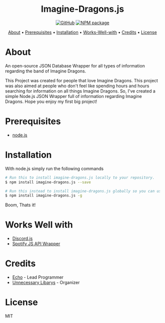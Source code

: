 <h1 align="center">Imagine-Dragons.js</h1>

<p align="center">
   <a href="https://github.com/git/git-scm.com/blob/main/MIT-LICENSE.txt"><img alt="GitHub" src="https://img.shields.io/github/license/echogronkowski/imagine-dragons.js"></a>
   <a href="https://www.npmjs.com/package/imagine-dragons.js"><img src="https://img.shields.io/npm/v/imagine-dragons.js" alt="NPM package"></a>
</p>

<p align="center">
  <a href="#about">About</a> •
  <a href="#prerequisites">Prerequisites</a> •
  <a href="#installation">Installation</a> •
  <a href="#works-well-with">Works-Well-with</a> •
  <a href="#credits">Credits</a> •
  <a href="#license">License</a>
</p>


# About

An open-source JSON Database Wrapper for all types of information regarding the band of Imagine Dragons.

This Project was created for people that love Imagine Dragons. This project was also aimed at people who don't feel like spending hours and hours searching for information on all things Imagine Dragons. So, I've created a simple Node.js JSON Wrapper full of information regarding Imagine Dragons. Hope you enjoy my first big project!


# Prerequisites

- [node.js](https://nodejs.org/en/download/current/)

# Installation

With node.js simply run the following commands

```bash
# Run this to install imagine-dragons.js locally to your repository. 
$ npm install imagine-dragons.js --save

# Run this instead to install imagine-dragons.js globally so you can use it anywhere.
$ npm install imagine-dragons.js -g
```

Boom, Thats it!

# Works Well with

- [Discord.js](https://github.com/discordjs/discord.js)
- [Spotify JS API Wrapper](https://github.com/jmperez/spotify-web-api-js)

# Credits

- [Echo](https://github.com/EchoGronkowski) - Lead Programmer
- [Unnecessary Libarys](https://github.com/unnecessarylibs) - Organizer

# License

MIT
